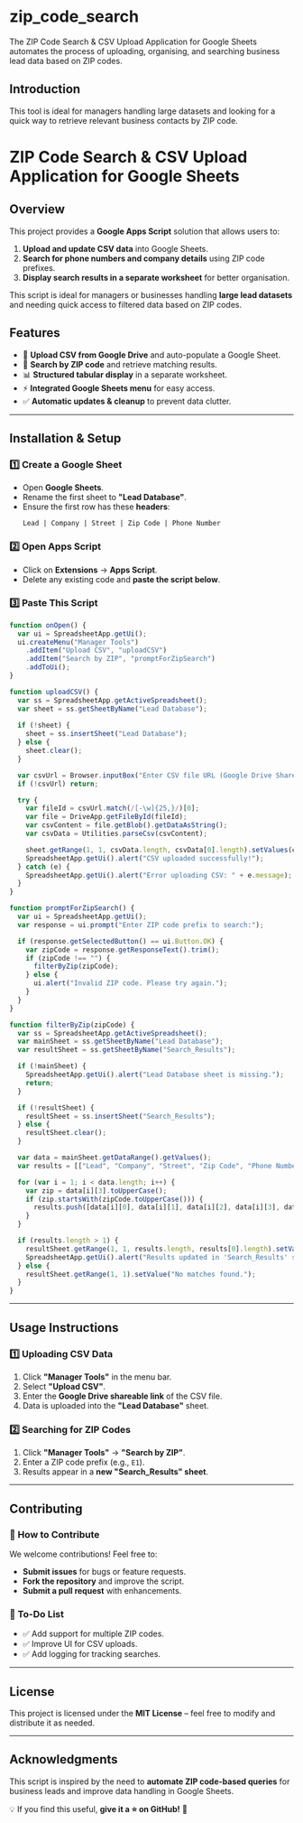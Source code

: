 # zip_code_search
The ZIP Code Search &amp; CSV Upload Application for Google Sheets automates the process of uploading, organising, and searching business lead data based on ZIP codes.

## **Introduction**
This tool is ideal for managers handling large datasets and looking for a quick way to retrieve relevant business contacts by ZIP code. 

# **ZIP Code Search & CSV Upload Application for Google Sheets**

## **Overview**
This project provides a **Google Apps Script** solution that allows users to:
1. **Upload and update CSV data** into Google Sheets.
2. **Search for phone numbers and company details** using ZIP code prefixes.
3. **Display search results in a separate worksheet** for better organisation.

This script is ideal for managers or businesses handling **large lead datasets** and needing quick access to filtered data based on ZIP codes.

## **Features**
- 📂 **Upload CSV from Google Drive** and auto-populate a Google Sheet.
- 🔎 **Search by ZIP code** and retrieve matching results.
- 📊 **Structured tabular display** in a separate worksheet.
- ⚡ **Integrated Google Sheets menu** for easy access.
- ✅ **Automatic updates & cleanup** to prevent data clutter.

---

## **Installation & Setup**

### **1️⃣ Create a Google Sheet**
- Open **Google Sheets**.
- Rename the first sheet to **"Lead Database"**.
- Ensure the first row has these **headers**:
  ```plaintext
  Lead | Company | Street | Zip Code | Phone Number
  ```

### **2️⃣ Open Apps Script**
- Click on **Extensions** → **Apps Script**.
- Delete any existing code and **paste the script below**.

### **3️⃣ Paste This Script**
```javascript
function onOpen() {
  var ui = SpreadsheetApp.getUi();
  ui.createMenu("Manager Tools")
    .addItem("Upload CSV", "uploadCSV")
    .addItem("Search by ZIP", "promptForZipSearch")
    .addToUi();
}

function uploadCSV() {
  var ss = SpreadsheetApp.getActiveSpreadsheet();
  var sheet = ss.getSheetByName("Lead Database");
  
  if (!sheet) {
    sheet = ss.insertSheet("Lead Database");
  } else {
    sheet.clear();
  }

  var csvUrl = Browser.inputBox("Enter CSV file URL (Google Drive Shareable Link):");
  if (!csvUrl) return;

  try {
    var fileId = csvUrl.match(/[-\w]{25,}/)[0];
    var file = DriveApp.getFileById(fileId);
    var csvContent = file.getBlob().getDataAsString();
    var csvData = Utilities.parseCsv(csvContent);

    sheet.getRange(1, 1, csvData.length, csvData[0].length).setValues(csvData);
    SpreadsheetApp.getUi().alert("CSV uploaded successfully!");
  } catch (e) {
    SpreadsheetApp.getUi().alert("Error uploading CSV: " + e.message);
  }
}

function promptForZipSearch() {
  var ui = SpreadsheetApp.getUi();
  var response = ui.prompt("Enter ZIP code prefix to search:");

  if (response.getSelectedButton() == ui.Button.OK) {
    var zipCode = response.getResponseText().trim();
    if (zipCode !== "") {
      filterByZip(zipCode);
    } else {
      ui.alert("Invalid ZIP code. Please try again.");
    }
  }
}

function filterByZip(zipCode) {
  var ss = SpreadsheetApp.getActiveSpreadsheet();
  var mainSheet = ss.getSheetByName("Lead Database");
  var resultSheet = ss.getSheetByName("Search_Results");

  if (!mainSheet) {
    SpreadsheetApp.getUi().alert("Lead Database sheet is missing.");
    return;
  }

  if (!resultSheet) {
    resultSheet = ss.insertSheet("Search_Results");
  } else {
    resultSheet.clear();
  }

  var data = mainSheet.getDataRange().getValues();
  var results = [["Lead", "Company", "Street", "Zip Code", "Phone Number"]];

  for (var i = 1; i < data.length; i++) {
    var zip = data[i][3].toUpperCase();
    if (zip.startsWith(zipCode.toUpperCase())) {
      results.push([data[i][0], data[i][1], data[i][2], data[i][3], data[i][4]]);
    }
  }

  if (results.length > 1) {
    resultSheet.getRange(1, 1, results.length, results[0].length).setValues(results);
    SpreadsheetApp.getUi().alert("Results updated in 'Search_Results' sheet.");
  } else {
    resultSheet.getRange(1, 1).setValue("No matches found.");
  }
}
```

---

## **Usage Instructions**

### **1️⃣ Uploading CSV Data**
1. Click **"Manager Tools"** in the menu bar.
2. Select **"Upload CSV"**.
3. Enter the **Google Drive shareable link** of the CSV file.
4. Data is uploaded into the **"Lead Database"** sheet.

### **2️⃣ Searching for ZIP Codes**
1. Click **"Manager Tools"** → **"Search by ZIP"**.
2. Enter a ZIP code prefix (e.g., `E1`).
3. Results appear in a **new "Search_Results" sheet**.

---

## **Contributing**
### **🔧 How to Contribute**
We welcome contributions! Feel free to:
- **Submit issues** for bugs or feature requests.
- **Fork the repository** and improve the script.
- **Submit a pull request** with enhancements.

### **📝 To-Do List**
- ✅ Add support for multiple ZIP codes.
- ✅ Improve UI for CSV uploads.
- ✅ Add logging for tracking searches.

---

## **License**
This project is licensed under the **MIT License** – feel free to modify and distribute it as needed.

---

## **Acknowledgments**
This script is inspired by the need to **automate ZIP code-based queries** for business leads and improve data handling in Google Sheets.

💡 If you find this useful, **give it a ⭐ on GitHub!** 🚀

